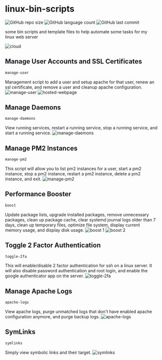 # linux-bin-scripts
![GitHub repo size](https://img.shields.io/github/repo-size/tonywied17/linux-bin-scripts?style=for-the-badge)
![GitHub language count](https://img.shields.io/github/languages/top/tonywied17/linux-bin-scripts?style=for-the-badge)
![GitHub last commit](https://img.shields.io/github/last-commit/tonywied17/linux-bin-scripts?style=for-the-badge)

some bin scripts and template files to help automate some tasks for my linux web server

![cloud](https://raw.githubusercontent.com/tonywied17/linux-bin-scripts/refs/heads/main/assets/cloud.png)

## Manage User Accounts and SSL Certificates
```bash
manage-user
```
Management script to add a user and setup apache for that user, renew an ssl certificate, and remove a user and cleanup apache configuration.
![manage-user](https://raw.githubusercontent.com/tonywied17/linux-bin-scripts/refs/heads/main/assets/manage-user.png)
![hosted-webpage](https://raw.githubusercontent.com/tonywied17/linux-bin-scripts/refs/heads/main/assets/manage-user-result.png)

## Manage Daemons
```bash
manage-daemons
```
View running services, restart a running service, stop a running service, and start a running service.
![manage-daemons](https://raw.githubusercontent.com/tonywied17/linux-bin-scripts/refs/heads/main/assets/manage-daemons.png)

## Manage PM2 Instances
```bash
manage-pm2
```
This script will allow you to list pm2 instances for a user, start a pm2 instance, stop a pm2 instance, restart a pm2 instance, delete a pm2 instance, and exit.
![manage-pm2](https://raw.githubusercontent.com/tonywied17/linux-bin-scripts/refs/heads/main/assets/manage-pm2.png)

## Performance Booster
```bash
boost
```
Update package lists, upgrade installed packages, remove unnecessary packages, clean up package cache, clear systemd journal logs older than 7 days, clean up temporary files, optimize file system, display current memory usage, and display disk usage.
![boost 1](https://raw.githubusercontent.com/tonywied17/linux-bin-scripts/refs/heads/main/assets/boost-1.png)
![boost 2](https://raw.githubusercontent.com/tonywied17/linux-bin-scripts/refs/heads/main/assets/boost-2.png)


## Toggle 2 Factor Authentication
```bash
toggle-2fa
```
This will enable/disable 2 factor authentication for ssh on a linux server. It will also disable password authentication and root login, and enable the google authenticator app on the server.
![toggle-2fa](https://raw.githubusercontent.com/tonywied17/linux-bin-scripts/refs/heads/main/assets/toggle-2fa.png)

## Manage Apache Logs
```bash
apache-logs
```
View apache logs, purge unmatched logs that don't have enabled apache configuration anymore, and purge backup logs.
![apache-logs](https://raw.githubusercontent.com/tonywied17/linux-bin-scripts/refs/heads/main/assets/apache-logs.png)

## SymLinks
```bash
symlinks
```
Simply view symbolic links and their target.
![symlinks](https://raw.githubusercontent.com/tonywied17/linux-bin-scripts/refs/heads/main/assets/symlinks-1.png)
